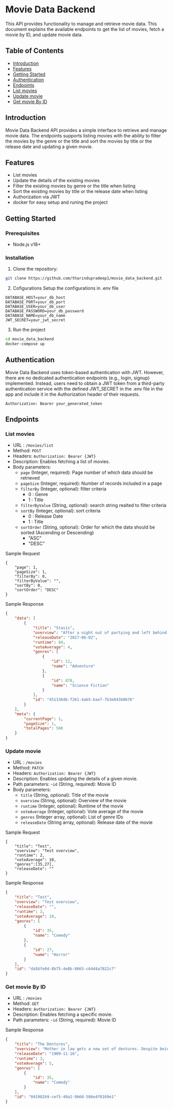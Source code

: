 # Movie Data Backend
 
This API provides functionality to manage and retrieve movie data. This document explains the available endpoints to get the list of movies, fetch a movie by ID, and update movie data.
 
## Table of Contents
- [Introduction](#introduction)
- [Features](#features)
- [Getting Started](#getting-started)
- [Authentication](#authentication)
- [Endpoints](#endpoints)
 - [List movies](#list-movies)
 - [Update movie](#update-movie)
 - [Get movie By ID](#get-movie-by-id)
 
## Introduction
 
Movie Data Backend API provides a simple interface to retrieve and manage movie data. The endpoints supports listing movies with the ability to filter the movies by the genre or the title and sort the movies by title or the release date and updating a given movie.
 
## Features
 
- List movies
- Update the details of the existing movies
- Filter the existing movies by genre or the title when listing
- Sort the existing movies by title or the release date when listing
- Authorization via JWT
- docker for easy setup and runing the project
 
## Getting Started
 
### Prerequisites
 
- Node.js v18+
 
### Installation
 
1. Clone the repository:
  ```bash
  git clone https://github.com/tharindupradeep1/movie_data_backend.git
 ```
2. Cofigurations
Setup the configurations in .env file
```env
DATABASE_HOST=your_db_host
DATABASE_PORT=your_db_port
DATABASE_USER=your_db_user
DATABASE_PASSWORD=your_db_password
DATABASE_NAME=your_db_name
JWT_SECRET=your_jwt_secret
```
3. Run the project
```bash
cd movie_data_backend
docker-compose up
```
## Authentication
Movie Data Backend uses token-based authentication with JWT. However, there are no dedicated authentication endpoints (e.g., login, signup) implemented. Instead, users need to obtain a JWT token from a third-party authentication service with the defined JWT_SECRET in the .env file in the app and include it in the Authorization header of their requests.

```http
Authorization: Bearer your_generated_token
```
## Endpoints
### List movies
- URL :  `/movies/list`
- Method: `POST`
- Headers: `Authorization: Bearer {JWT}`
- Description: Enables fetching a list of movies.
- Body parameters:
    - `page` (Integer, required): Page number of which data should be retrieved
    - `pageSize` (Integer, required): Number of records included in a page
    - `filterBy` (Integer, optional): filter criteria
        - 0 :  Genre
        - 1 :  Title
    - `filterByValue` (String, optional): search string realted to filter criteria
    - `sortBy` (Integer, optional): sort criteria
        - 0 :  Release Date
        - 1 :  Title
    - `sortOrder` (String, optional): Order for which the data should be sorted (Ascending or Descending)
        - "ASC"
        - "DESC"

Sample Request
```http
{
    "page": 1,
    "pageSize": 1,
    "filterBy": 0,
    "filterByValue": "",
    "sortBy": 0,
    "sortOrder": "DESC"
}
 ```
Sample Response
```json
{
    "data": [
        {
            "title": "Stasis",
            "overview": "After a night out of partying and left behind by her friends, Ava wakes up and sneaks back home only to find that she's already safe in bed. But that's not Ava - it's someone who looks just like her. A time-traveling fugitive has stolen Ava's body, her identity, and her life. What's more -- she's not alone. There are others, hiding in the past, secretly living among us, plotting to alter the future. Without her body, Ava is a virtual ghost, silent and invisible to the world. And, so far as she knows, she's the only one who can stop them and put the timeline back on course.",
            "releaseDate": "2017-06-02",
            "runtime": 84,
            "voteAverage": 4,
            "genres": [
                {
                    "id": 12,
                    "name": "Adventure"
                },
                {
                    "id": 878,
                    "name": "Science Fiction"
                }
            ],
            "id": "451336db-f261-4ab5-bae7-7b3e843b0676"
        }
    ],
    "meta": {
        "currentPage": 1,
        "pageSize": 1,
        "totalPages": 500
    }
}
 ```
### Update movie
- URL :  `/movies`
- Method: `PATCH`
- Headers: `Authorization: Bearer {JWT}`
- Description: Enables updating the details of a given movie.
- Path parameters:
    -`id` (String, required): Movie ID
- Body parameters:
    - `title` (String, optional): Title of the movie
    - `overview` (String, optional): Overview of the movie
    - `runtime` (Integer, optional): Runtime of the movie
    - `voteAverage` (Integer, optional): Vote average of the movie
    - `genres` (Integer array, optional): List of genre IDs
    - `releaseDate` (String array, optional): Release date of the movie

Sample Request
```http
{
    "title": "Test",
    "overview": "Test overview",
    "runtime": 2,
    "voteAverage": 10,
    "genres":[35,27],
    "releaseDate": ""
}
 ```
Sample Response
```json
{
    "title": "Test",
    "overview": "Test overview",
    "releaseDate": "",
    "runtime": 2,
    "voteAverage": 10,
    "genres": [
        {
            "id": 35,
            "name": "Comedy"
        },
        {
            "id": 27,
            "name": "Horror"
        }
    ],
    "id": "da56fe0d-8b75-4e8b-8665-c64d4a7822c7"
}
```
### Get movie By ID
- URL :  `/movies`
- Method: `GET`
- Headers: `Authorization: Bearer {JWT}`
- Description: Enables fetching a specific movie.
- Path parameters:
    -`id` (String, required): Movie ID
 
Sample Response
```json
{
    "title": "The Dentures",
    "overview": "Mother in law gets a new set of dentures. Despite being initially happy, the family soon discovers the teeth have a life of their own and jump from their owner's mouth and bite everyone who comes near--from ladies to gentlemen to policemen.",
    "releaseDate": "1909-11-16",
    "runtime": 3,
    "voteAverage": 5,
    "genres": [
        {
            "id": 35,
            "name": "Comedy"
        }
    ],
    "id": "041982b9-cef5-40a2-9b68-586e4f8169e1"
}
```
